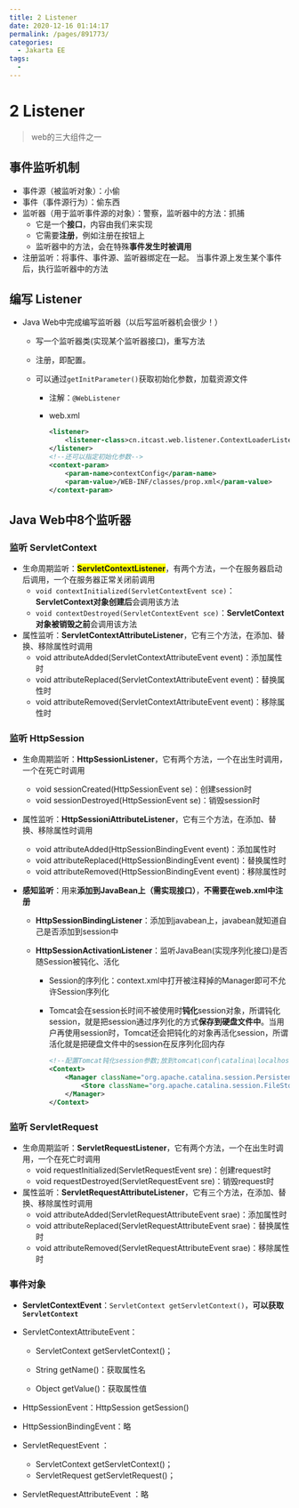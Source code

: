 ```yaml
---
title: 2 Listener
date: 2020-12-16 01:14:17
permalink: /pages/891773/
categories:
  - Jakarta EE
tags:
  - 
---
```

# 2 Listener

> web的三大组件之一

## 事件监听机制

* 事件源（被监听对象）：小偷
* 事件（事件源行为）：偷东西
* 监听器（用于监听事件源的对象）：警察，监听器中的方法：抓捕
    * 它是一个**接口**，内容由我们来实现
    * 它需要**注册**，例如注册在按钮上
    * 监听器中的方法，会在特殊**事件发生时被调用**
* 注册监听：将事件、事件源、监听器绑定在一起。 当事件源上发生某个事件后，执行监听器中的方法



## 编写 Listener

* Java Web中完成编写监听器（以后写监听器机会很少！）

    - 写一个监听器类(实现某个监听器接口)，重写方法

    - 注册，即配置。

    - 可以通过`getInitParameter()`获取初始化参数，加载资源文件

        - 注解：`@WebListener`

        - web.xml

            ```xml
            <listener>
                <listener-class>cn.itcast.web.listener.ContextLoaderListener</listener-class>
            </listener>
            <!--还可以指定初始化参数-->
            <context-param>
                <param-name>contextConfig</param-name>
                <param-value>/WEB-INF/classes/prop.xml</param-value>
            </context-param>
            ```



## Java Web中8个监听器

### 监听 ServletContext

* 生命周期监听：<span style="background:yellow">**ServletContextListener**</span>，有两个方法，一个在服务器启动后调用，一个在服务器正常关闭前调用
    * `void contextInitialized(ServletContextEvent sce)`：**ServletContext对象创建后**会调用该方法
    * `void contextDestroyed(ServletContextEvent sce)`：**ServletContext对象被销毁之前**会调用该方法
* 属性监听：**ServletContextAttributeListener**，它有三个方法，在添加、替换、移除属性时调用
    * void attributeAdded(ServletContextAttributeEvent event)：添加属性时
    * void attributeReplaced(ServletContextAttributeEvent event)：替换属性时
    * void attributeRemoved(ServletContextAttributeEvent event)：移除属性时

### 监听 HttpSession

* 生命周期监听：**HttpSessionListener**，它有两个方法，一个在出生时调用，一个在死亡时调用

    * void sessionCreated(HttpSessionEvent se)：创建session时
    * void sessionDestroyed(HttpSessionEvent se)：销毁session时

* 属性监听：**HttpSessioniAttributeListener**，它有三个方法，在添加、替换、移除属性时调用

    * void attributeAdded(HttpSessionBindingEvent event)：添加属性时
    * void attributeReplaced(HttpSessionBindingEvent event)：替换属性时
    * void attributeRemoved(HttpSessionBindingEvent event)：移除属性时

* **感知监听**：用来**添加到JavaBean上（需实现接口）**，**不需要在web.xml中注册**

    * **HttpSessionBindingListener**：添加到javabean上，javabean就知道自己是否添加到session中

    * **HttpSessionActivationListener**：监听JavaBean(实现序列化接口)是否随Session被钝化、活化

        * Session的序列化：context.xml中打开被注释掉的Manager即可不允许Session序列化

        * Tomcat会在session长时间不被使用时**钝化**session对象，所谓钝化session，就是把session通过序列化的方式**保存到硬盘文件中**。当用户再使用session时，Tomcat还会把钝化的对象再活化session，所谓活化就是把硬盘文件中的session在反序列化回内存

            ```xml
            <!--配置Tomcat钝化session参数;放到tomcat\conf\catalina\localhost\项目名-->
            <Context>
            	<Manager className="org.apache.catalina.session.PersistentManager" maxIdleSwap="1">
            		<Store className="org.apache.catalina.session.FileStore" directory="mysession"/>
            	</Manager>
            </Context>
            ```

### 监听 ServletRequest

* 生命周期监听：**ServletRequestListener**，它有两个方法，一个在出生时调用，一个在死亡时调用
    * void requestInitialized(ServletRequestEvent sre)：创建request时
    * void requestDestroyed(ServletRequestEvent sre)：销毁request时
* 属性监听：**ServletRequestAttributeListener**，它有三个方法，在添加、替换、移除属性时调用
    * void attributeAdded(ServletRequestAttributeEvent srae)：添加属性时
    * void attributeReplaced(ServletRequestAttributeEvent srae)：替换属性时
    * void attributeRemoved(ServletRequestAttributeEvent srae)：移除属性时

### 事件对象

* **ServletContextEvent**：`ServletContext getServletContext()`，**可以获取`ServletContext`**

* ServletContextAttributeEvent：

    - ServletContext getServletContext()；

    - String getName()：获取属性名

    - Object getValue()：获取属性值

* HttpSessionEvent：HttpSession getSession()

* HttpSessionBindingEvent：略

* ServletRequestEvent ：

    * ServletContext getServletContext()；
    * ServletRequest getServletRequest()；

* ServletRequestAttributeEvent ：略

